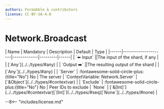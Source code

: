 ```yaml
---
authors: Formabble & contributors
license: CC-BY-SA-4.0
---
```



# Network.Broadcast

<div class="sh-parameters" markdown="1">
| Name | Mandatory | Description | Default | Type |
|------|---------------------|-------------|---------|------|
| `⬅️ Input` ||The input of the shard, if any | | [`Any`](../../types/#any) |
| `Output ➡️` ||The resulting output of the shard | | [`Any`](../../types/#any) |
| `Server` | :fontawesome-solid-circle-plus:{title="No"} No  | The server | `ContextVariable: Network.Server` | [`&Object`](../../types/#contextvar) |
| `Exclude` | :fontawesome-solid-circle-plus:{title="No"} No  | Peer IDs to exclude | `None` | [`&[Int]`](../../types/#contextvar)[`[Int]`](../../types/#seq)[`None`](../../types/#none) |

</div>



--8<-- "includes/license.md"

